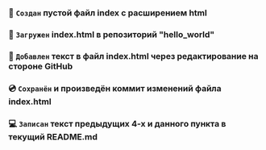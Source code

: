 ### :page_facing_up: `Создан` пустой файл index с расширением html
### :postbox: `Загружен` index.html в репозиторий "hello_world"
### :pencil: `Добавлен` текст в файл index.html через редактирование на стороне GitHub
### :cd: `Сохранён` и произведён коммит изменений файла index.html
### :computer: `Записан` текст предыдущих 4-х и данного пункта в текущий README.md

